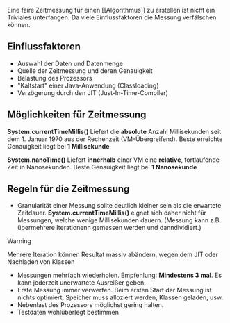 Eine faire Zeitmessung für einen [[Algorithmus]] zu erstellen ist nicht ein Triviales unterfangen. Da viele Einflussfaktoren die Messung verfälschen können.

## Einflussfaktoren
- Auswahl der Daten und Datenmenge
- Quelle der Zeitmessung und deren Genauigkeit
- Belastung des Prozessors
- "Kaltstart" einer Java-Anwendung (Classloading)
- Verzögerung durch den JIT (Just-In-Time-Compiler)

## Möglichkeiten für Zeitmessung
**System.currentTimeMillis()**
Liefert die **absolute** Anzahl Millisekunden seit dem 1. Januar 1970 aus der Rechenzeit (VM-Übergreifend). Beste erreichte Genauigkeit liegt bei **1 Millisekunde**

**System.nanoTime()**
Liefert **innerhalb** einer VM eine **relative**, fortlaufende Zeit in Nanosekunden.
Beste Genauigkeit liegt bei **1 Nanosekunde**


## Regeln für die Zeitmessung
- Granularität einer Messung sollte deutlich kleiner sein als die erwartete Zeitdauer.
	**System.currentTimeMillis()** eignet sich daher nicht für Messungen, welche wenige Millisekunden dauern. (Messung kann z.B. übermehrere Iterationenn gemessen werden und danndividiert.)
> [!warning]
> Mehrere Iteration können Resultat massiv abändern, wegen dem JIT oder Nachladen von Klassen
- Messungen mehrfach wiederholen.
	Empfehlung: **Mindestens 3 mal**.
	Es kann jederzeit unerwartete Ausreißer geben.
- Erste Messung immer verwerfen.
	Beim ersten Start der Messung ist nichts optimiert, Speicher muss alloziert werden, Klassen geladen, usw. 
- Nebenlast des Prozessors möglichst gering halten.
- Testdaten wohlüberlegt bestimmen